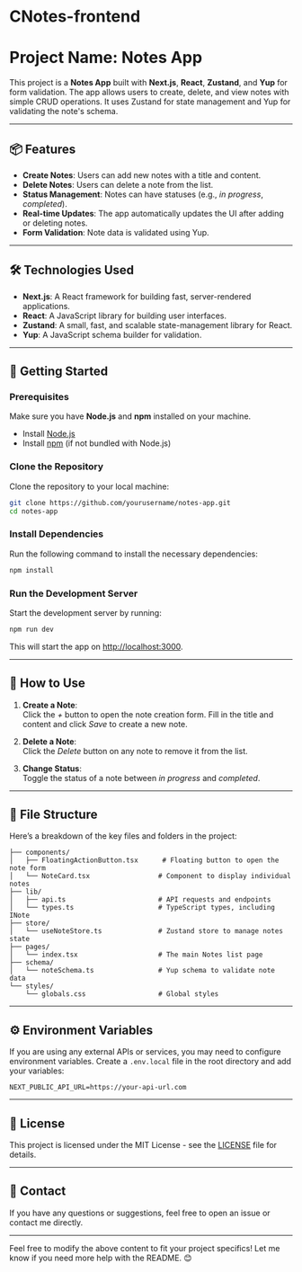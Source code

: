 # CNotes-frontend

# Project Name: Notes App

This project is a **Notes App** built with **Next.js**, **React**, **Zustand**, and **Yup** for form validation. The app allows users to create, delete, and view notes with simple CRUD operations. It uses Zustand for state management and Yup for validating the note's schema.

---

## 📦 **Features**

- **Create Notes**: Users can add new notes with a title and content.
- **Delete Notes**: Users can delete a note from the list.
- **Status Management**: Notes can have statuses (e.g., *in progress*, *completed*).
- **Real-time Updates**: The app automatically updates the UI after adding or deleting notes.
- **Form Validation**: Note data is validated using Yup.

---

## 🛠 **Technologies Used**

- **Next.js**: A React framework for building fast, server-rendered applications.
- **React**: A JavaScript library for building user interfaces.
- **Zustand**: A small, fast, and scalable state-management library for React.
- **Yup**: A JavaScript schema builder for validation.

---

## 🚀 **Getting Started**

### **Prerequisites**

Make sure you have **Node.js** and **npm** installed on your machine.

- Install [Node.js](https://nodejs.org/)
- Install [npm](https://www.npmjs.com/get-npm) (if not bundled with Node.js)

### **Clone the Repository**

Clone the repository to your local machine:

```bash
git clone https://github.com/yourusername/notes-app.git
cd notes-app
```

### **Install Dependencies**

Run the following command to install the necessary dependencies:

```bash
npm install
```

### **Run the Development Server**

Start the development server by running:

```bash
npm run dev
```

This will start the app on [http://localhost:3000](http://localhost:3000).

---

## 🔧 **How to Use**

1. **Create a Note**:  
   Click the *+* button to open the note creation form. Fill in the title and content and click *Save* to create a new note.

2. **Delete a Note**:  
   Click the *Delete* button on any note to remove it from the list.

3. **Change Status**:  
   Toggle the status of a note between *in progress* and *completed*.

---

## 📑 **File Structure**

Here’s a breakdown of the key files and folders in the project:

```
├── components/
│   ├── FloatingActionButton.tsx      # Floating button to open the note form
│   └── NoteCard.tsx                 # Component to display individual notes
├── lib/
│   ├── api.ts                       # API requests and endpoints
│   └── types.ts                     # TypeScript types, including INote
├── store/
│   └── useNoteStore.ts              # Zustand store to manage notes state
├── pages/
│   └── index.tsx                    # The main Notes list page
├── schema/
│   └── noteSchema.ts                # Yup schema to validate note data
└── styles/
    └── globals.css                  # Global styles
```

---

## ⚙️ **Environment Variables**

If you are using any external APIs or services, you may need to configure environment variables. Create a `.env.local` file in the root directory and add your variables:

```env
NEXT_PUBLIC_API_URL=https://your-api-url.com
```

---

## 📝 **License**

This project is licensed under the MIT License - see the [LICENSE](LICENSE) file for details.

---

## 📧 **Contact**

If you have any questions or suggestions, feel free to open an issue or contact me directly.

---

Feel free to modify the above content to fit your project specifics! Let me know if you need more help with the README. 😊
